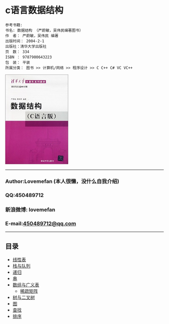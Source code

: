 # c语言数据结构
```
参考书籍:
书名: 数据结构 （严蔚敏，吴伟民编著图书）
作　者： 严蔚敏，吴伟民 编著
出版时间： 2004-2-1
出版社：清华大学出版社
页　数： 334
ISBN ： 9787900643223
包　装： 平装
所属分类： 图书 >> 计算机/网络 >> 程序设计 >> C C++ C# VC VC++
```
![假装有图片](https://github.com/lovemefan/C_Data_Structure/blob/master/picture/cover.jpg "没错，就是这本书")
****
### Author:Lovemefan (本人很懒，没什么自我介绍)
### QQ:450489712
### 新浪微博: lovemefan
### E-mail:450489712@qq.com
****
## 目录
* [线性表](https://github.com/lovemefan/C_Data_Structure/blob/master/线性表)
* [栈与队列](https://github.com/lovemefan/C_Data_Structure/blob/master/栈与队列)
* [递归](https://github.com/lovemefan/C_Data_Structure/blob/master/递归)
* [串](https://github.com/lovemefan/C_Data_Structure/blob/master/串)
* [数组与广义表](https://github.com/lovemefan/C_Data_Structure/blob/master/数组与广义表) 
  * [稀疏矩阵](https://github.com/lovemefan/C_Data_Structure/blob/master/数组与广义表/稀疏矩阵) 
* [树与二叉树](https://github.com/lovemefan/C_Data_Structure/blob/master/树与二叉树)
* [图](https://github.com/lovemefan/C_Data_Structure/blob/master/图)
* [查找](https://github.com/lovemefan/C_Data_Structure/blob/master/查找)
* [排序](https://github.com/lovemefan/C_Data_Structure/blob/master/排序)
